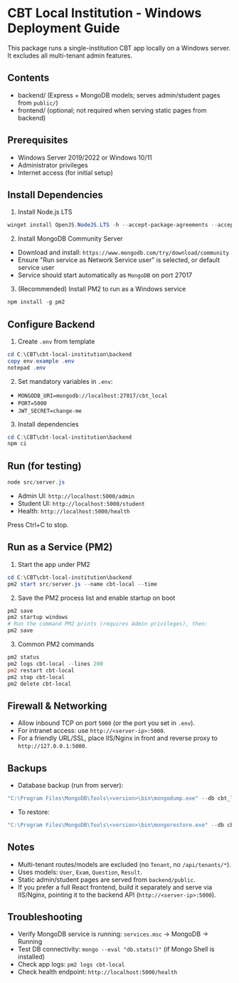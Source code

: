 # CBT Local Institution - Windows Deployment Guide

This package runs a single-institution CBT app locally on a Windows server. It excludes all multi-tenant admin features.

## Contents
- backend/ (Express + MongoDB models; serves admin/student pages from `public/`)
- frontend/ (optional; not required when serving static pages from backend)

## Prerequisites
- Windows Server 2019/2022 or Windows 10/11
- Administrator privileges
- Internet access (for initial setup)

## Install Dependencies

1) Install Node.js LTS
```powershell
winget install OpenJS.NodeJS.LTS -h --accept-package-agreements --accept-source-agreements
```

2) Install MongoDB Community Server
- Download and install: `https://www.mongodb.com/try/download/community`
- Ensure "Run service as Network Service user" is selected, or default service user
- Service should start automatically as `MongoDB` on port 27017

3) (Recommended) Install PM2 to run as a Windows service
```powershell
npm install -g pm2
```

## Configure Backend

1) Create `.env` from template
```powershell
cd C:\CBT\cbt-local-institution\backend
copy env.example .env
notepad .env
```

2) Set mandatory variables in `.env`:
- `MONGODB_URI=mongodb://localhost:27017/cbt_local`
- `PORT=5000`
- `JWT_SECRET=change-me`

3) Install dependencies
```powershell
cd C:\CBT\cbt-local-institution\backend
npm ci
```

## Run (for testing)
```powershell
node src/server.js
```
- Admin UI: `http://localhost:5000/admin`
- Student UI: `http://localhost:5000/student`
- Health: `http://localhost:5000/health`

Press Ctrl+C to stop.

## Run as a Service (PM2)

1) Start the app under PM2
```powershell
cd C:\CBT\cbt-local-institution\backend
pm2 start src/server.js --name cbt-local --time
```

2) Save the PM2 process list and enable startup on boot
```powershell
pm2 save
pm2 startup windows
# Run the command PM2 prints (requires Admin privileges), then:
pm2 save
```

3) Common PM2 commands
```powershell
pm2 status
pm2 logs cbt-local --lines 200
pm2 restart cbt-local
pm2 stop cbt-local
pm2 delete cbt-local
```

## Firewall & Networking
- Allow inbound TCP on port `5000` (or the port you set in `.env`).
- For intranet access: use `http://<server-ip>:5000`.
- For a friendly URL/SSL, place IIS/Nginx in front and reverse proxy to `http://127.0.0.1:5000`.

## Backups
- Database backup (run from server):
```powershell
"C:\Program Files\MongoDB\Tools\<version>\bin\mongodump.exe" --db cbt_local --out C:\backups\cbt_local_$(Get-Date -Format yyyyMMddHHmm)
```
- To restore:
```powershell
"C:\Program Files\MongoDB\Tools\<version>\bin\mongorestore.exe" --db cbt_local C:\backups\cbt_local_<timestamp>\cbt_local
```

## Notes
- Multi-tenant routes/models are excluded (no `Tenant`, no `/api/tenants/*`).
- Uses models: `User`, `Exam`, `Question`, `Result`.
- Static admin/student pages are served from `backend/public`.
- If you prefer a full React frontend, build it separately and serve via IIS/Nginx, pointing it to the backend API (`http://<server-ip>:5000`).

## Troubleshooting
- Verify MongoDB service is running: `services.msc` → MongoDB → Running
- Test DB connectivity: `mongo --eval "db.stats()"` (if Mongo Shell is installed)
- Check app logs: `pm2 logs cbt-local`
- Check health endpoint: `http://localhost:5000/health`
